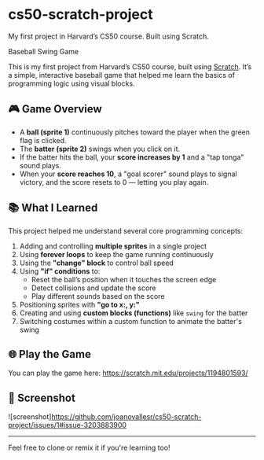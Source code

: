 # cs50-scratch-project
My first project in Harvard’s CS50 course. Built using Scratch.

Baseball Swing Game

This is my first project from Harvard’s CS50 course, built using [Scratch](https://scratch.mit.edu). It’s a simple, interactive baseball game that helped me learn the basics of programming logic using visual blocks.

## 🎮 Game Overview

- A **ball (sprite 1)** continuously pitches toward the player when the green flag is clicked.
- The **batter (sprite 2)** swings when you click on it.
- If the batter hits the ball, your **score increases by 1** and a "tap tonga" sound plays.
- When your **score reaches 10**, a "goal scorer" sound plays to signal victory, and the score resets to 0 — letting you play again.

## 📚 What I Learned

This project helped me understand several core programming concepts:

1. Adding and controlling **multiple sprites** in a single project
2. Using **forever loops** to keep the game running continuously
3. Using the **"change" block** to control ball speed
4. Using **"if" conditions** to:
   - Reset the ball’s position when it touches the screen edge
   - Detect collisions and update the score
   - Play different sounds based on the score
5. Positioning sprites with **"go to x:, y:"**
6. Creating and using **custom blocks (functions)** like `swing` for the batter
7. Switching costumes within a custom function to animate the batter's swing

## 🌐 Play the Game

You can play the game here: https://scratch.mit.edu/projects/1194801593/

## 📸 Screenshot

![screenshot]https://github.com/joanovallesr/cs50-scratch-project/issues/1#issue-3203883900

---

Feel free to clone or remix it if you're learning too!
